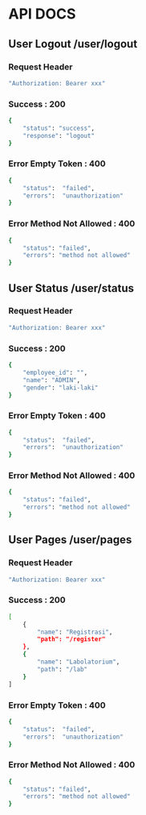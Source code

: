 # API DOCS

## User Logout /user/logout

### Request Header
```bash
"Authorization: Bearer xxx"
```

### Success : 200
```bash
{
	"status": "success",
	"response": "logout"
}
```

### Error Empty Token : 400
```bash
{
	"status":  "failed",
	"errors":  "unauthorization"
}
```

### Error Method Not Allowed : 400
```bash
{
    "status": "failed",
    "errors": "method not allowed"
}
```

## User Status /user/status

### Request Header
```bash
"Authorization: Bearer xxx"
```

### Success : 200
```bash
{
    "employee_id": "",
    "name": "ADMIN",
    "gender": "laki-laki"
}
```

### Error Empty Token : 400
```bash
{
	"status":  "failed",
	"errors":  "unauthorization"
}
```

### Error Method Not Allowed : 400
```bash
{
    "status": "failed",
    "errors": "method not allowed"
}
```

## User Pages /user/pages

### Request Header
```bash
"Authorization: Bearer xxx"
```

### Success : 200
```bash
[
    {
        "name": "Registrasi",
        "path": "/register"
    },
    {
        "name": "Labolatorium",
        "path": "/lab"
    }
]
```

### Error Empty Token : 400
```bash
{
	"status":  "failed",
	"errors":  "unauthorization"
}
```

### Error Method Not Allowed : 400
```bash
{
    "status": "failed",
    "errors": "method not allowed"
}
```
